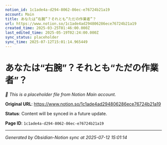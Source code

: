 ```yaml
---
notion_id: 1c1ade4a-d294-8062-86ec-e76724b21a19
account: Main
title: あなたは“右腕”？それとも“ただの作業者”？
url: https://www.notion.so/1c1ade4ad294806286ece76724b21a19
created_time: 2025-03-25T01:46:00.000Z
last_edited_time: 2025-05-19T02:24:00.000Z
sync_status: placeholder
sync_time: 2025-07-12T15:01:14.965449
---
```


# あなたは“右腕”？それとも“ただの作業者”？

*🔄 This is a placeholder file from Notion Main account.*

**Original URL**: https://www.notion.so/1c1ade4ad294806286ece76724b21a19

**Status**: Content will be synced in a future update.

**Page ID**: `1c1ade4a-d294-8062-86ec-e76724b21a19`

---

*Generated by Obsidian-Notion sync at 2025-07-12 15:01:14*
